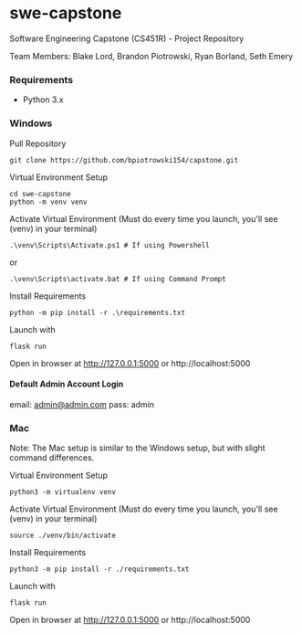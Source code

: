 # swe-capstone
Software Engineering Capstone (CS451R) - Project Repository 

Team Members: Blake Lord, Brandon Piotrowski, Ryan Borland, Seth Emery

 
### Requirements
- Python 3.x

### Windows

Pull Repository

    git clone https://github.com/bpiotrowski154/capstone.git

Virtual Environment Setup

    cd swe-capstone
    python -m venv venv 

Activate Virtual Environment (Must do every time you launch, you'll see (venv) in your terminal) 

    .\venv\Scripts\Activate.ps1 # If using Powershell

or 

    .\venv\Scripts\activate.bat # If using Command Prompt

Install Requirements

    python -m pip install -r .\requirements.txt

Launch with 

    flask run
Open in browser at http://127.0.0.1:5000 or http://localhost:5000

#### Default Admin Account Login
email: admin@admin.com
pass:  admin

### Mac
Note: The Mac setup is similar to the Windows setup, but with slight command differences.

Virtual Environment Setup

    python3 -m virtualenv venv 

Activate Virtual Environment (Must do every time you launch, you'll see (venv) in your terminal) 

    source ./venv/bin/activate

Install Requirements

    python3 -m pip install -r ./requirements.txt

Launch with 

    flask run

Open in browser at http://127.0.0.1:5000 or http://localhost:5000

